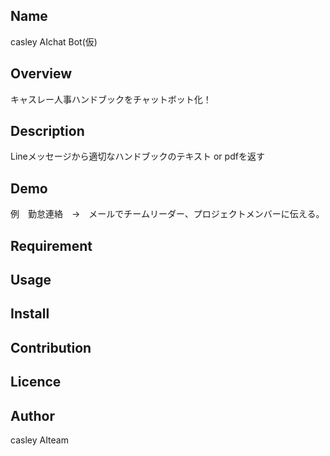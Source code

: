 ## Name 
casley AIchat Bot(仮) 
## Overview
キャスレー人事ハンドブックをチャットボット化！
## Description
Lineメッセージから適切なハンドブックのテキスト or pdfを返す
## Demo
例　勤怠連絡　→　メールでチームリーダー、プロジェクトメンバーに伝える。
## Requirement

## Usage

## Install

## Contribution

## Licence

## Author
casley AIteam 
